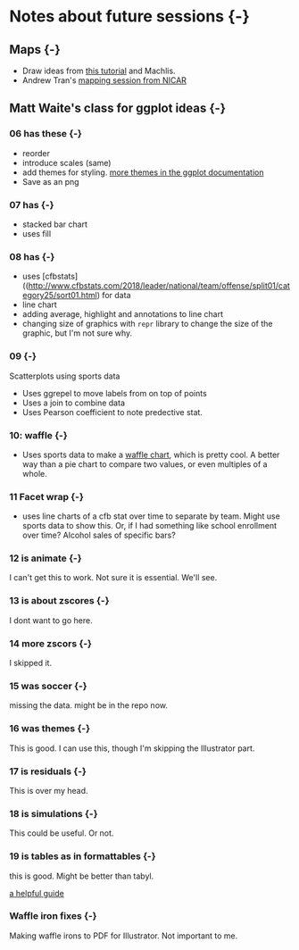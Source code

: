# Notes about future sessions {-}

## Maps {-}

- Draw ideas from [this tutorial](https://workshop.mhermans.net/thematic-maps-r/) and Machlis.
- Andrew Tran's [mapping session from NICAR](https://github.com/andrewbtran/NICAR/tree/master/2019/mapping)

## Matt Waite's class for ggplot ideas {-}

### 06 has these {-}

- reorder
- introduce scales (same)
- add themes for styling. [more themes in the ggplot documentation](https://ggplot2.tidyverse.org/reference/ggtheme.html)
- Save as an png

### 07 has {-}

- stacked bar chart
- uses fill

### 08 has {-}

- uses [cfbstats]((http://www.cfbstats.com/2018/leader/national/team/offense/split01/category25/sort01.html) for data
- line chart
- adding average, highlight and annotations to line chart
- changing size of graphics with `repr` library to change the size of the graphic, but I'm not sure why.

### 09 {-}

Scatterplots using sports data

- Uses ggrepel to move labels from on top of points
- Uses a join to combine data
- Uses Pearson coefficient to note predective stat.

### 10: waffle {-}

- Uses sports data to make a [waffle chart](https://github.com/hrbrmstr/waffle), which is pretty cool. A better way than a pie chart to compare two values, or even multiples of a whole.

### 11 Facet wrap {-}

- uses line charts of a cfb stat over time to separate by team. Might use sports data to show this. Or, if I had something like school enrollment over time? Alcohol sales of specific bars?

### 12 is animate {-}

I can't get this to work. Not sure it is essential. We'll see.

### 13 is about zscores {-}

I dont want to go here.

### 14 more zscors {-}

I skipped it.

### 15 was soccer {-}

missing the data. might be in the repo now.

### 16 was themes {-}

This is good. I can use this, though I'm skipping the Illustrator part.

### 17 is residuals {-}

This is over my head.

### 18 is simulations {-}

This could be useful. Or not.

### 19 is tables as in formattables {-}

this is good. Might be better than tabyl.

[a helpful guide](https://www.displayr.com/formattable/)

### Waffle iron fixes {-}

Making waffle irons to PDF for Illustrator. Not important to me.
